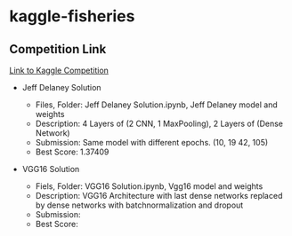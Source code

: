 # kaggle-fisheries

## Competition Link
[Link to Kaggle Competition](https://www.kaggle.com/c/the-nature-conservancy-fisheries-monitoring)

* Jeff Delaney Solution
    * Files, Folder: Jeff Delaney Solution.ipynb, Jeff Delaney model and weights
    * Description: 4 Layers of (2 CNN, 1 MaxPooling), 2 Layers of (Dense Network)
    * Submission: Same model with different epochs. (10, 19 42, 105)
    * Best Score: 1.37409
    
* VGG16 Solution
    * Fiels, Folder: VGG16 Solution.ipynb, Vgg16 model and weights
    * Description: VGG16 Architecture with last dense networks replaced by dense networks with batchnormalization and dropout
    * Submission:
    * Best Score: 
